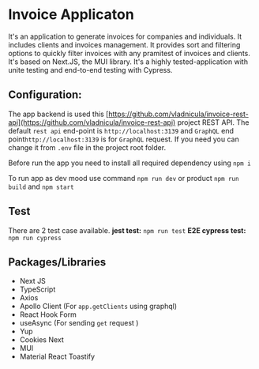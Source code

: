 # Invoice Applicaton #

It's an application to generate invoices for companies and individuals. It includes clients and invoices management. It provides sort and filtering options to quickly filter invoices with any pramitest of invoices and clients.  It's based on Next.JS,  the MUI library. It's a highly tested-application with unite testing and end-to-end testing with Cypress. 

## Configuration: ##
The app backend is used this [https://github.com/vladnicula/invoice-rest-api](https://github.com/vladnicula/invoice-rest-api) project REST API. 
The default `rest api` end-point is `http://localhost:3139`  and `GraphQL` end point`http://localhost:3139` is for `GraphQL` request. If you need you can change it from `.env` file in the project root folder. 

Before run the app you need to install all required dependency using `npm i`

To run app as dev mood use command `npm run dev` or product `npm run build` and `npm start`

## Test ##
There are 2 test case available. 
**jest test:** `npm run test`
**E2E cypress test:** `npm run cypress`


## Packages/Libraries ##
* Next JS
* TypeScript
* Axios 
* Apollo Client (For `app.getClients` using graphql)
* React Hook Form 
* useAsync (For sending `get` request )
* Yup
* Cookies Next
* MUI 
* Material React Toastify
